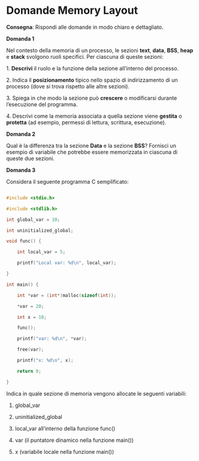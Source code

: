 # Domande Memory Layout

**Consegna**: Rispondi alle domande in modo chiaro e dettagliato.

**Domanda 1**

Nel contesto della memoria di un processo, le sezioni **text**, **data**, **BSS**, **heap** e **stack** svolgono ruoli specifici. Per ciascuna di queste sezioni:

1\. **Descrivi** il ruolo e la funzione della sezione all’interno del processo.

2\. Indica il **posizionamento** tipico nello spazio di indirizzamento di un processo (dove si trova rispetto alle altre sezioni).

3\. Spiega in che modo la sezione può **crescere** o modificarsi durante l’esecuzione del programma.

4\. Descrivi come la memoria associata a quella sezione viene **gestita** o **protetta** (ad esempio, permessi di lettura, scrittura, esecuzione).

**Domanda 2**

Qual è la differenza tra la sezione **Data** e la sezione **BSS**? Fornisci un esempio di variabile che potrebbe essere memorizzata in ciascuna di queste due sezioni.

**Domanda 3**

Considera il seguente programma C semplificato:

```c

#include <stdio.h>

#include <stdlib.h>

int global_var = 10;

int uninitialized_global;

void func() {

    int local_var = 5;

    printf("Local var: %d\n", local_var);

}

int main() {

    int *var = (int*)malloc(sizeof(int));

    *var = 20;

    int x = 10;

    func();

    printf("var: %d\n", *var);

    free(var);

    printf("x: %d\n", x);

    return 0;

}
```

Indica in quale sezione di memoria vengono allocate le seguenti variabili:

1. global\_var

2. uninitialized\_global

3. local\_var all’interno della funzione func()

4. var (il puntatore dinamico nella funzione main())

5. x (variabile locale nella funzione main())




